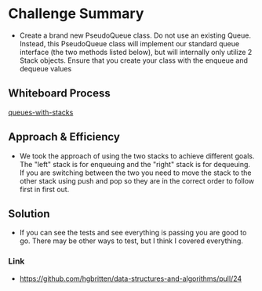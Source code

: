 # Challenge Summary
<!-- Description of the challenge -->
- Create a brand new PseudoQueue class. Do not use an existing Queue. Instead, this PseudoQueue class will implement our standard queue interface (the two methods listed below), but will internally only utilize 2 Stack objects. Ensure that you create your class with the enqueue and dequeue values

## Whiteboard Process
<!-- Embedded whiteboard image -->
[queues-with-stacks](queues-with-stacks.PNG)

## Approach & Efficiency
<!-- What approach did you take? Why? What is the Big O space/time for this approach? -->
- We took the approach of using the two stacks to achieve different goals. The "left" stack is for enqueuing and the "right" stack is for dequeuing. If you are switching between the two you need to move the stack to the other stack using push and pop so they are in the correct order to follow first in first out.

## Solution
<!-- Show how to run your code, and examples of it in action -->
- If you can see the tests and see everything is passing you are good to go. There may be other ways to test, but I think I covered everything.

### Link
- https://github.com/hgbritten/data-structures-and-algorithms/pull/24
